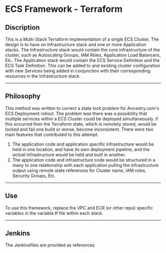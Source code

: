 # ECS Framework - Terraform

## Discription

This is a Multi-Stack Terraform implementation of a single ECS Cluster. The design is to have on Infrastructure stack and one or more Application stacks. The Infrastructure stack would contain the core infrastructure of the cluster, such as Autoscaling Groups, IAM Roles, Application Load Balancers, Etc. The Application stack would contain the ECS Service Definition and the ECS Task Definition. This can be added to and existing cluster configuration with new Services being added in conjunction with their corresponding resources in the Infrastructure stack.

------
## Philosophy

This method was written to correct a state lock problem for Ancestry.com's ECS
Deployment rollout. The problem was there was a possibility that multiple services within
a ECS Cluster could be deployed simultaneously. if this occurred then the Terraform state, which is remotely stored, would be locked and fail one build or worse, become inconsistent.   There were two main features that contributed to this attempt.
1. The application code and application specific infrastructure would be held in one location, and have its own deployment pipeline, and the *actual* infrastructure would be held and built in another.
2. The application code and infrastructure code would be structured in a many to one relationship with each application pulling the infrastructure output using remote state references for Cluster name, IAM roles, Security Groups, Etc.

------
## Use

To use this framework, replace the VPC and ECR (or other repo) specific variables in the variable.tf file within each stack.

------
## Jenkins

The Jenkinsfiles are provided as references
